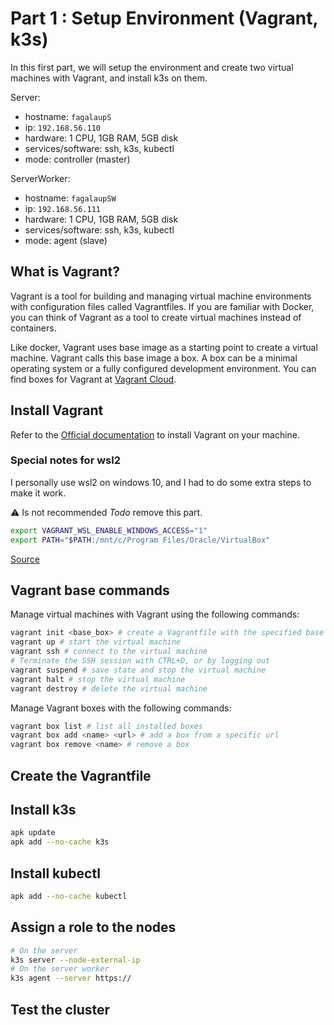 # Part 1 : Setup Environment (Vagrant, k3s)

In this first part, we will setup the environment and create two virtual machines with Vagrant, and install k3s on them.

Server:
 - hostname: `fagalaupS`
 - ip: `192.168.56.110`
 - hardware: 1 CPU, 1GB RAM, 5GB disk
 - services/software: ssh, k3s, kubectl
 - mode: controller (master)

ServerWorker:
 - hostname: `fagalaupSW`
 - ip: `192.168.56.111`
 - hardware: 1 CPU, 1GB RAM, 5GB disk
 - services/software: ssh, k3s, kubectl
 - mode: agent (slave)

## What is Vagrant?

Vagrant is a tool for building and managing virtual machine environments  with configuration files called Vagrantfiles. If you are familiar with Docker, you can think of Vagrant as a tool to create virtual machines instead of containers.

Like docker, Vagrant uses base image as a starting point to create a virtual machine. Vagrant calls this base image a box. A box can be a minimal operating system or a fully configured development environment. You can find boxes for Vagrant at [Vagrant Cloud](https://app.vagrantup.com/boxes/search).


## Install Vagrant

Refer to the [Official documentation](https://developer.hashicorp.com/vagrant/tutorials/getting-started/getting-started-install) to install Vagrant on your machine.

### Special notes for wsl2

I personally use wsl2 on windows 10, and I had to do some extra steps to make it work.

⚠️ Is not recommended *Todo* remove this part.

```bash
export VAGRANT_WSL_ENABLE_WINDOWS_ACCESS="1"
export PATH="$PATH:/mnt/c/Program Files/Oracle/VirtualBox"
```

[Source](https://developer.hashicorp.com/vagrant/docs/other/wsl)

## Vagrant base commands

Manage virtual machines with Vagrant using the following commands:

```bash
vagrant init <base_box> # create a Vagrantfile with the specified base box
vagrant up # start the virtual machine
vagrant ssh # connect to the virtual machine
# Terminate the SSH session with CTRL+D, or by logging out
vagrant suspend # save state and stop the virtual machine
vagrant halt # stop the virtual machine
vagrant destroy # delete the virtual machine
```
Manage Vagrant boxes with the following commands:

```bash
vagrant box list # list all installed boxes
vagrant box add <name> <url> # add a box from a specific url
vagrant box remove <name> # remove a box
```

## Create the Vagrantfile

## Install k3s

```bash
apk update
apk add --no-cache k3s
```

## Install kubectl

```bash
apk add --no-cache kubectl
```

## Assign a role to the nodes

```bash
# On the server
k3s server --node-external-ip
# On the server worker
k3s agent --server https://
```

## Test the cluster


